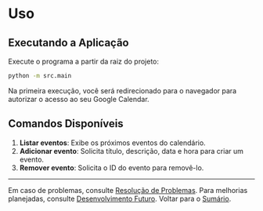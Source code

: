 # Uso

## Executando a Aplicação

Execute o programa a partir da raiz do projeto:
```bash
python -m src.main
```

Na primeira execução, você será redirecionado para o navegador para autorizar o acesso ao seu Google Calendar.

## Comandos Disponíveis

1. **Listar eventos**: Exibe os próximos eventos do calendário.
2. **Adicionar evento**: Solicita título, descrição, data e hora para criar um evento.
3. **Remover evento**: Solicita o ID do evento para removê-lo.

---
Em caso de problemas, consulte [Resolução de Problemas](troubleshooting.md).
Para melhorias planejadas, consulte [Desenvolvimento Futuro](future.md).
Voltar para o [Sumário](README.md). 